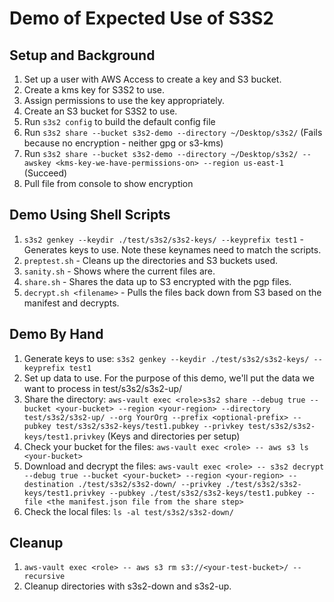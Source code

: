 # Demo of Expected Use of S3S2

## Setup and Background

1. Set up a user with AWS Access to create a key and S3 bucket.
1. Create a kms key for S3S2 to use.
1. Assign permissions to use the key appropriately.
1. Create an S3 bucket for S3S2 to use.
1. Run `s3s2 config` to build the default config file
1. Run `s3s2 share --bucket s3s2-demo --directory ~/Desktop/s3s2/` (Fails because no encryption - neither gpg or s3-kms)
1. Run `s3s2 share --bucket s3s2-demo --directory ~/Desktop/s3s2/ --awskey <kms-key-we-have-permissions-on> --region us-east-1` (Succeed)
1. Pull file from console to show encryption

## Demo Using Shell Scripts

1. `s3s2 genkey --keydir ./test/s3s2/s3s2-keys/ --keyprefix test1`  - Generates keys to use.  Note these keynames need to match the scripts.
1. `preptest.sh` - Cleans up the directories and S3 buckets used.
1. `sanity.sh` - Shows where the current files are.
1. `share.sh` - Shares the data up to S3 encrypted with the pgp files.
1. `decrypt.sh <filename>` - Pulls the files back down from S3 based on the manifest and decrypts.

## Demo By Hand

1. Generate keys to use:  `s3s2 genkey --keydir ./test/s3s2/s3s2-keys/ --keyprefix test1`
1. Set up data to use.  For the purpose of this demo, we'll put the data we want to process in test/s3s2/s3s2-up/
1. Share the directory: `aws-vault exec <role>s3s2 share --debug true --bucket <your-bucket> --region <your-region> --directory test/s3s2/s3s2-up/ --org YourOrg --prefix <optional-prefix> --pubkey test/s3s2/s3s2-keys/test1.pubkey --privkey test/s3s2/s3s2-keys/test1.privkey`  (Keys and directories per setup)
1. Check your bucket for the files:  `aws-vault exec <role> -- aws s3 ls <your-bucket>`
1. Download and decrypt the files:  `aws-vault exec <role> -- s3s2 decrypt --debug true --bucket <your-bucket> --region <your-region> --destination ./test/s3s2/s3s2-down/ --privkey ./test/s3s2/s3s2-keys/test1.privkey --pubkey ./test/s3s2/s3s2-keys/test1.pubkey --file <the manifest.json file from the share step>`
1. Check the local files:  `ls -al test/s3s2/s3s2-down/`

## Cleanup

1. `aws-vault exec <role> -- aws s3 rm s3://<your-test-bucket>/ --recursive`
1. Cleanup directories with s3s2-down and s3s2-up.